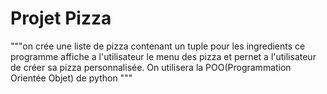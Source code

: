 # Projet Pizza

"""on crée une liste de pizza contenant un tuple pour les ingredients 
ce programme affiche a l'utilisateur le menu des pizza et pernet a l'utilisateur de créer 
sa pizza personnalisée. On utilisera la POO(Programmation Orientée Objet) de python
"""